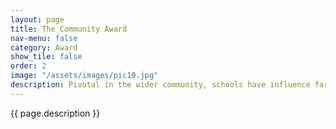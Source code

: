 ```yaml
---
layout: page
title: The Community Award
nav-menu: false
category: Award
show_tile: false
order: 2
image: "/assets/images/pic10.jpg"
description: Pivotal in the wider community, schools have influence far beyond the school fence line. This might be through engagement with parents, community collaborations or partnerships with local environmental organisations. Their are endless possibilities. This category is for schools to show how they take environmentalism beyond the school perimeter.
---
```

{{ page.description }}
